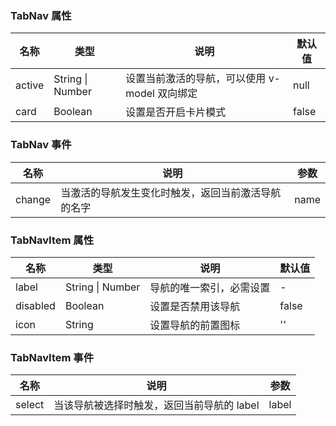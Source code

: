 ### TabNav 属性

| 名称   | 类型             | 说明                                          | 默认值 |
| ------ | ---------------- | --------------------------------------------- | ------ |
| active | String \| Number | 设置当前激活的导航，可以使用 v-model 双向绑定 | null   |
| card   | Boolean          | 设置是否开启卡片模式                          | false  |

### TabNav 事件

| 名称      | 说明                                               | 参数 |
| --------- | -------------------------------------------------- | ---- |
| change | 当激活的导航发生变化时触发，返回当前激活导航的名字 | name |

### TabNavItem 属性

| 名称     | 类型             | 说明                     | 默认值 |
| -------- | ---------------- | ------------------------ | ------ |
| label    | String \| Number | 导航的唯一索引，必需设置 | -      |
| disabled | Boolean          | 设置是否禁用该导航       | false  |
| icon     | String           | 设置导航的前置图标       | ''     |

### TabNavItem 事件

| 名称      | 说明                                       | 参数  |
| --------- | ------------------------------------------ | ----- |
| select | 当该导航被选择时触发，返回当前导航的 label | label |
